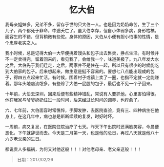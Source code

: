 <h1 style="text-align:center">忆大伯</h1>

我母亲姐妹多，兄弟不多，留存于世的只大伯一人。也是因为奶奶命苦，生了三个儿子，两个都死于非命，中途夭亡了。虽大伯幸存，但自小体弱多病，身形枯槁。面容生的不错，但背稍微有些驼。身体的原因，大伯从小便有胆小怕事的性情，是个忠厚老实之人。

我小时候，总是记得大伯一大早便挑着馒头和包子出去售卖，挣点生活。有时候并不一定卖得完，留着回来的，看见我了，会给我一个，味道美极了。九八年发大水之后，大伯先于我们迁走，之后，两家并不是住在一起，所以只有很少的时候能吃到大伯家的包子。后来想起来，做生意是挺不容易的。要想七八点能出现成的包子，得四五点起来忙活。有时候，围着村子或镇上卖了一圈，也指不定就一定能赚着。那年头地痞流氓多，有些赊了大伯一屁股的包子，最后也不见一个子回来。

十年前，大伯去深圳，回来后便有些精神错乱，常说有人要抓他，心里害怕得很。他在我家与爷爷奶奶住过一段时间，后来经过长时间的调养，也痊愈了。

六、七年前，大伯面容时常憔悴，手脚发肿，去医院查验，竟有三、四种病生在他身上。在这几年中，病也总是断断续续的复发，时好时坏。

一周前，病又复发，在医院住院治疗了七天。昨天下午出院时还满脸笑容，今晨便恶化，下午就辞世而去。今天是二月第一天，也是他的忌日，再过八天就是他八十六岁老父亲的生日。

都说贵人多福祸，为何又对他这般！！！对他老母亲、老父亲这般！！！

> 日期：2017/02/26